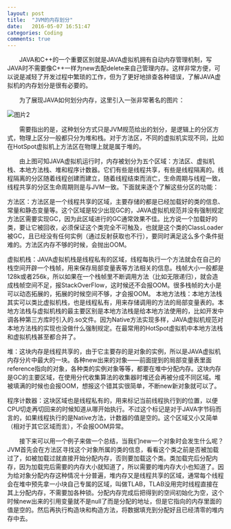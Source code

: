 ```yaml
---
layout: post
title:  "JVM的内存划分"
date:   2016-05-07 16:51:47
categories: Coding
comments: true
---
```


　　JAVA和C++的一个重要区别就是JAVA虚拟机拥有自动内存管理机制，写JAVA时不需要像C++一样为new去配delete来自己管理内存。这样非常方便，可以说是减轻了开发过程中繁琐的工作，但为了更好地排查各种错误，了解JAVA虚拟机的内存划分是很有必要的。

　　为了展现JAVA如何划分内存，这里引入一张非常著名的图片：

![图片2](http://obdvl7z18.bkt.clouddn.com/img/restore/java01.png)

　　需要指出的是，这种划分方式只是JVM规范给出的划分，是逻辑上的分区方式，物理上区分一般都只分为堆和栈。对于方法区，不同的虚拟机实现不同，比如在HotSpot虚拟机上方法区在物理上就是属于堆的。

　　由上图可知JAVA虚拟机运行时，内存被划分为五个区域：方法区、虚拟机栈、本地方法栈、堆和程序计数器。它们有些是线程共享，有些是线程隔离的。线程隔离的分区随着线程创建而建立，随着线程结束而消亡，生命周期与线程一致，线程共享的分区生命周期则是与JVM一致。下面就来逐个了解这些分区的功能：

方法区：方法区是一个线程共享的区域，主要存储的都是已经加载好的类的信息、常量和静态变量等。这个区域是较少出现GC的，JAVA虚拟机规范并没有强制规定方法区需要实现GC，因为此区域进行的GC通常效果不佳。比方说一个加载好的类，要让它被回收，必须保证这个类完全不可触及，也就是这个类的ClassLoader被GC，且已经没有任何实例（通过反射获取也不行），要同时满足这么多个条件挺难的。方法区内存不够的时候，会抛出OOM。

虚拟机栈：JAVA虚拟机栈是线程私有的区域，线程每执行一个方法就会在自己的栈空间开辟一个栈帧，用来保存局部变量表等方法相关的信息。栈帧大小一般都是128k或者256k，所以如果在一个栈帧里不断调用方法（比如无限递归），就会造成栈帧空间不足，报StackOverFlow，这时候还不会报OOM。很多栈帧的大小是可以动态拓展的，拓展的时候空间不够，才会报OOM。
本地方法栈：本地方法栈其实可以类比虚拟机栈，也是线程私有，用来存储调用的方法的局部变量表的。本地方法栈与虚拟机栈的最主要区别是本地方法栈是给本地方法使用的，比如开发中调各种第三方库时引入的.so文件。因为Native方法实现多样，JAVA虚拟机规范对本地方法栈的实现也没做什么强制规定。在最常用的HotSpot虚拟机中本地方法栈和虚拟机栈甚至都合并了。

堆：这块内存是线程共享的，由于它主要存的是对象的实例，所以是JAVA虚拟机内存分片中最大的一块。各种new出来的对象——前面提到的局部变量表里面reference指向的对象，各种类的实例对象等等，都要在堆中分配内存。这块内存是GC的主要区域，在使用分代收集算法的收集器时堆还会再被分成不同区域。堆被填满的时候也会报OOM，想报这个错其实很简单，不断new新对象就可以了。

程序计数器：这块区域也是线程私有的，用来标记当前线程执行到的位置，以便CPU切走再切回来的时候知道从哪开始执行。不过这个标记是对于JAVA字节码而言的，如果线程执行的是Native方法，计数器的值是空的。这个区域又小又简单（相对于其它区域而言），不会报OOM异常。

　　接下来可以用一个例子来做一个总结，当我们new一个对象时会发生什么呢？JVM首先会在方法区寻找这个对象所属的类的信息，看看这个类之前是否被加载过了，如被加载过就直接开始分配内存，否则要加载这个类。类加载完后分配内存，因为加载完后需要的内存大小就知道了，所以需要的堆内存大小也知道了。因为给对象分配内存这种情况十分普遍，堆内存又是线程共享的区域，通常每个线程会在堆中预先拿一小块自己专属的区域，叫做TLAB，TLAB没用完时线程直接在其上分配内存，不需要加各种锁。分配内存完成后把得到的空间初始化为空，这个时候new出来的引用变量就不是null了而是分配的地址，但是它指向的内存里面的值是空的。然后再执行构造块和构造方法，将数据填充到分配好且已经清零的堆内存中去。